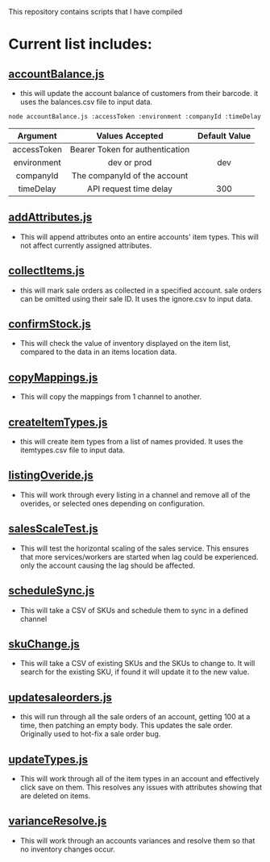 This repository contains scripts that I have compiled

Current list includes:
===
[accountBalance.js](https://github.com/N4NO1/script/blob/main/Stokly-Scripts/accountBalance.js)
---
* this will update the account balance of customers from their barcode.  it uses the balances.csv file to input data.
```node
node accountBalance.js :accessToken :environment :companyId :timeDelay
```
|Argument|Values Accepted|Default Value|
|:---:|:---:|:---:|
|accessToken|Bearer Token for authentication|
|environment|dev or prod|dev|
|companyId|The companyId of the account|
|timeDelay|API request time delay|300

[addAttributes.js](https://github.com/N4NO1/script/blob/main/Stokly-Scripts/addAttributes.js)
---
* This will append attributes onto an entire accounts' item types.  This will not affect currently assigned attributes.

[collectItems.js](https://github.com/N4NO1/script/blob/main/Stokly-Scripts/collectItems.js)
---
* this will mark sale orders as collected in a specified account.  sale orders can be omitted using their sale ID.  It uses the ignore.csv to input data.

[confirmStock.js](https://github.com/N4NO1/script/blob/main/Stokly-Scripts/conmfirmStock.js)
---
* This will check the value of inventory displayed on the item list, compared to the data in an items location data.

[copyMappings.js](https://github.com/N4NO1/script/blob/main/Stokly-Scripts/copyMappings.js)
---
* This will copy the mappings from 1 channel to another. 

[createItemTypes.js](https://github.com/N4NO1/script/blob/main/Stokly-Scripts/createItemTypes.js)
---
* this will create item types from a list of names provided. It uses the itemtypes.csv file to input data.

[listingOveride.js](https://github.com/N4NO1/script/blob/main/Stokly-Scripts/listingOveride.js)
---
* This will work through every listing in a channel and remove all of the overides, or selected ones depending on configuration.

[salesScaleTest.js](https://github.com/N4NO1/script/blob/main/Stokly-Scripts/salesScaleTest.js)
---
* This will test the horizontal scaling of the sales service. This ensures that more services/workers are started when lag could be experienced. only the account causing the lag should be affected.

[scheduleSync.js](https://github.com/N4NO1/script/blob/main/Stokly-Scripts/scheduleSync.js)
---
* This will take a CSV of SKUs and schedule them to sync in a defined channel

[skuChange.js](https://github.com/N4NO1/script/blob/main/Stokly-Scripts/skuChange.js)
---
* This will take a CSV of existing SKUs and the SKUs to change to.  It will search for the existing SKU, if found it will update it to the new value.

[updatesaleorders.js](https://github.com/N4NO1/script/blob/main/Stokly-Scripts/updatesaleorders.js)
---
* this will run through all the sale orders of an account, getting 100 at a time, then patching an empty body.  This updates the sale order.  Originally used to hot-fix a sale order bug.

[updateTypes.js](https://github.com/N4NO1/script/blob/main/Stokly-Scripts/updateTypes.js)
---
* This will work through all of the item types in an account and effectively click save on them.  This resolves any issues with attributes showing that are deleted on items.

[varianceResolve.js](https://github.com/N4NO1/script/blob/main/Stokly-Scripts/varianceResolve.js)
---
* This will work through an accounts variances and resolve them so that no inventory changes occur.
